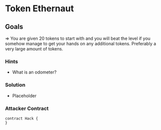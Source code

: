# Token Ethernaut

## Goals

=> You are given 20 tokens to start with and you will beat the level if you somehow manage to get your hands on any additional tokens. Preferably a very large amount of tokens.

### Hints

- What is an odometer?

### Solution

- Placeholder

### Attacker Contract

```solidity
contract Hack {
}
```
